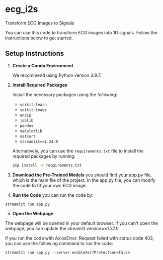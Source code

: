 # ecg_i2s

Transform ECG Images to Signals

You can use this code to transform ECG images into 1D signals. Follow the instructions below to get started.

## Setup Instructions

1. **Create a Conda Environment**

   We recommend using Python version 3.9.7.

2. **Install Required Packages**

   Install the necessary packages using the following:
   
   - `scikit-learn`
   - `scikit-image`
   - `unzip`
   - `joblib`
   - `pandas`
   - `matplotlib`
   - `natsort`
   - `streamlit==1.24.0`

   Alternatively, you can use the `requirements.txt` file to install the required packages by running:
   
   ```bash
   pip install -r requirements.txt


3. **Download the Pre-Trained Models**
 you should find your app.py file, which is the main file of the project.
In the app.py file, you can modify the code to fit your own ECG image.

4. **Run the Code**
you can run the code by:
```
streamlit run app.py
```
5. **Open the Webpage**

The webpage will be opened in your default browser.
if you can't open the webpage, you can update the streamlit version==1.37.0.

if you run the code with AxiosError: Request failed with status code 403, you can use the following command to run the code:

```
streamlit run app.py --server.enableXsrfProtection=false
```